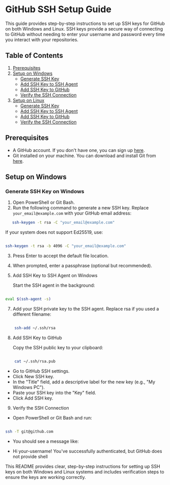 # GitHub SSH Setup Guide

This guide provides step-by-step instructions to set up SSH keys for GitHub on both Windows and Linux. SSH keys provide a secure way of connecting to GitHub without needing to enter your username and password every time you interact with your repositories.

## Table of Contents

1. [Prerequisites](#prerequisites)
2. [Setup on Windows](#setup-on-windows)
   - [Generate SSH Key](#generate-ssh-key-on-windows)
   - [Add SSH Key to SSH Agent](#add-ssh-key-to-ssh-agent-on-windows)
   - [Add SSH Key to GitHub](#add-ssh-key-to-github)
   - [Verify the SSH Connection](#verify-the-ssh-connection)
3. [Setup on Linux](#setup-on-linux)
   - [Generate SSH Key](#generate-ssh-key-on-linux)
   - [Add SSH Key to SSH Agent](#add-ssh-key-to-ssh-agent-on-linux)
   - [Add SSH Key to GitHub](#add-ssh-key-to-github)
   - [Verify the SSH Connection](#verify-the-ssh-connection)

## Prerequisites

- A GitHub account. If you don't have one, you can sign up [here](https://github.com/join).
- Git installed on your machine. You can download and install Git from [here](https://git-scm.com/downloads).

## Setup on Windows

### Generate SSH Key on Windows

1. Open PowerShell or Git Bash.
2. Run the following command to generate a new SSH key. Replace `your_email@example.com` with your GitHub email address:
```sh
   ssh-keygen -t rsa -C "your_email@example.com"
```
If your system does not support Ed25519, use:

```sh

ssh-keygen -t rsa -b 4096 -C "your_email@example.com"
```
 
3. Press Enter to accept the default file location.
4. When prompted, enter a passphrase (optional but recommended).

6. Add SSH Key to SSH Agent on Windows

    Start the SSH agent in the background:

```sh

eval $(ssh-agent -s)
```

7. Add your SSH private key to the SSH agent. Replace rsa if you used a different filename:

``` sh

    ssh-add ~/.ssh/rsa
```
8. Add SSH Key to GitHub

    Copy the SSH public key to your clipboard:

```sh

    cat ~/.ssh/rsa.pub
```
- Go to GitHub SSH settings.
- Click New SSH key.
- In the "Title" field, add a descriptive label for the new key (e.g., "My Windows PC").
- Paste your SSH key into the "Key" field.
 - Click Add SSH key.

9. Verify the SSH Connection

  - Open PowerShell or Git Bash and run:

```sh

ssh -T git@github.com
```
 - You should see a message like:


- Hi your-username! You've successfully authenticated, but GitHub does not provide shell




This README provides clear, step-by-step instructions for setting up SSH keys on both Windows and Linux systems and includes verification steps to ensure the keys are working correctly.
